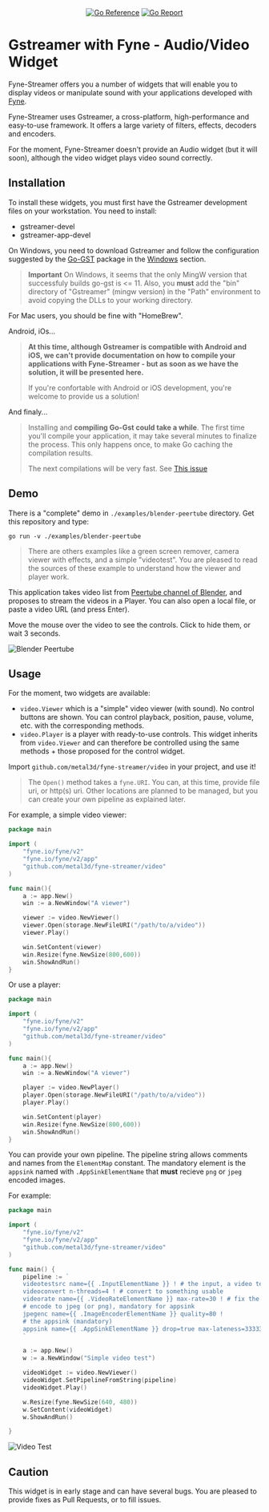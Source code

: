 <div align="center">
    <a href="https://pkg.go.dev/github.com/metal3d/fyne-streamer"><img src="https://pkg.go.dev/badge/github.com/metal3d/fyne-streamer.svg" alt="Go Reference"></a>
    <a href="https://goreportcard.com/report/github.com/metal3d/fyne-streamer"><img src="https://goreportcard.com/badge/github.com/metal3d/fyne-streamer" alt="Go Report"/></a>
</div>

# Gstreamer with Fyne - Audio/Video Widget

Fyne-Streamer offers you a number of widgets that will enable you to display videos or manipulate sound with your applications developed with [Fyne](https://fyne.io).

Fyne-Streamer uses Gstreamer, a cross-platform, high-performance and easy-to-use framework. It offers a large variety of filters, effects, decoders and encoders.

For the moment, Fyne-Streamer doesn't provide an Audio widget (but it will soon), although the video widget plays video sound correctly.

## Installation

To install these widgets, you must first have the Gstreamer development files on your workstation. You need to install:

- gstreamer-devel
- gstreamer-app-devel

On Windows, you need to download Gstreamer and follow the configuration suggested by the [Go-GST](https://github.com/go-gst/go-gst) package in the [Windows](https://github.com/go-gst/go-gst#windows) section.

> **Important** On Windows, it seems that the only MingW version that successfuly builds go-gst is <= 11. Also, you **must** add the "bin" directory of "Gstreamer" (mingw version) in the "Path" environment to avoid copying the DLLs to your working directory.

For Mac users, you should be fine with "HomeBrew".

Android, iOs...

> **At this time, although Gstreamer is compatible with Android and iOS, we can't provide documentation on how to compile your applications with Fyne-Streamer - but as soon as we have the solution, it will be presented here.**
>
> If you're confortable with Android or iOS development, you're welcome to provide us a solution!

And finaly...

> Installing and **compiling Go-Gst could take a while**. The first time you'll compile your application, it may take several minutes to finalize the process.
> This only happens once, to make Go caching the compilation results.
> 
> The next compilations will be very fast. See [This issue](https://github.com/go-gst/go-gst/issues/16)

## Demo

There is a "complete" demo in `./examples/blender-peertube` directory. Get this repository and type:

```
go run -v ./examples/blender-peertube
```

> There are others examples like a green screen remover, camera viewer with effects, and a simple "videotest". You are pleased to read the sources of these example to understand how the viewer and player work.


This application takes video list from [Peertube channel of Blender](https://video.blender.org/), and proposes to stream the videos in a Player. You can also open a local file, or paste a video URL (and press Enter).

Move the mouse over the video to see the controls. Click to hide them, or wait 3 seconds.

![Blender Peertube](./misc/peertube.png)

## Usage

For the moment, two widgets are available:

- `video.Viewer` which is a "simple" video viewer (with sound).  No control buttons are shown. You can control playback, position, pause, volume, etc. with the corresponding methods.
- `video.Player` is a player with ready-to-use controls. This widget inherits from `video.Viewer` and can therefore be controlled using the same methods + those proposed for the control widget.

Import `github.com/metal3d/fyne-streamer/video` in your project, and use it!

> The `Open()` method takes a `fyne.URI`. You can, at this time, provide file uri, or http(s) uri. Other locations are planned to be managed, but you can create your own pipeline as explained later.

For example, a simple video viewer:

```go
package main

import (
	"fyne.io/fyne/v2"
	"fyne.io/fyne/v2/app"
	"github.com/metal3d/fyne-streamer/video"
)

func main(){
    a := app.New()
    win := a.NewWindow("A viewer")

    viewer := video.NewViewer()
    viewer.Open(storage.NewFileURI("/path/to/a/video"))
    viewer.Play()

    win.SetContent(viewer)
    win.Resize(fyne.NewSize(800,600))
    win.ShowAndRun()
}
```


Or use a player:

```go
package main

import (
	"fyne.io/fyne/v2"
	"fyne.io/fyne/v2/app"
	"github.com/metal3d/fyne-streamer/video"
)

func main(){
    a := app.New()
    win := a.NewWindow("A viewer")

    player := video.NewPlayer()
    player.Open(storage.NewFileURI("/path/to/a/video"))
    player.Play()

    win.SetContent(player)
    win.Resize(fyne.NewSize(800,600))
    win.ShowAndRun()
}
```

You can provide your own pipeline. The pipeline string allows comments and names from the `ElementMap` constant. The mandatory element is the `appsink` named with `.AppSinkElementName` that **must** recieve `png` or `jpeg` encoded images.

For example:

```go
package main

import (
	"fyne.io/fyne/v2"
	"fyne.io/fyne/v2/app"
	"github.com/metal3d/fyne-streamer/video"
)

func main() {
	pipeline := `
    videotestsrc name={{ .InputElementName }} ! # the input, a video test
    videoconvert n-threads=4 ! # convert to something usable
    videorate name={{ .VideoRateElementName }} max-rate=30 ! # fix the framerate
    # encode to jpeg (or png), mandatory for appsink
    jpegenc name={{ .ImageEncoderElementName }} quality=80 !
    # the appsink (mandatory)
    appsink name={{ .AppSinkElementName }} drop=true max-lateness=33333 sync=true
    `

	a := app.New()
	w := a.NewWindow("Simple video test")

	videoWidget := video.NewViewer()
	videoWidget.SetPipelineFromString(pipeline)
	videoWidget.Play()

	w.Resize(fyne.NewSize(640, 480))
	w.SetContent(videoWidget)
	w.ShowAndRun()

}
```

![Video Test](./misc/videotest.png)


## Caution

This widget is in early stage and can have several bugs. You are pleased to provide fixes as Pull Requests, or to fill issues.
